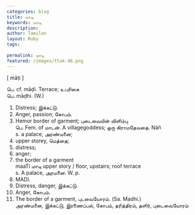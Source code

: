 ```yaml
---
categories: blog
title: மாடி
keywords: மாடி
description: 
author: Tamilan
layout: Ruby
tags: 
 
permalink: மாடி
featured: /images/ttak-48.png
---
```

  
[ māṭi ]  
  
பெ. cf. māḍi. Terrace; உபரிகை  
பெ. māḍhi. (W.)   
1. Distress; இக்கட்டு.   
2. Anger, passion; கோபம்.   
3. Hemor border of garment; புடைவையின் விளிம்பு  
பெ. Fem. of மாடன். A villagegoddess; ஒரு கிராமதேவதை. Nāñ  
s. a palace, அரண்மனை;   
2. upper storey, மெத்தை;   
3. distress;   
4. anger;   
5. the border of a garment  
maaTi மாடி upper story / floor, upstairs; roof terrace  
s. A palace, அரமனை. W. p.   
655. MADI.   
2. Distress, danger, இக்கட்டு.   
3. Anger, கோபம்.   
4. The border of a garment, புடவையோரம். (Sa. Madhi.)  
அரண்மனை, இக்கட்டு, இரணைப்பல், கோபம், தரித்திரம், தளிர், புடைவையோரம்